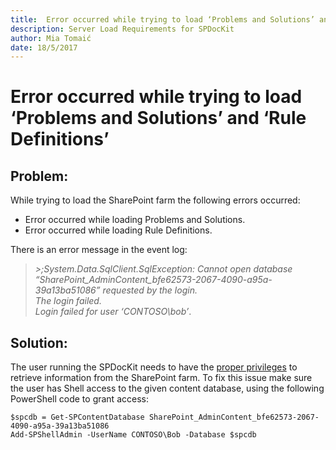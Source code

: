```yaml
---
title:  Error occurred while trying to load ‘Problems and Solutions’ and ‘Rule Definitions’
description: Server Load Requirements for SPDocKit
author: Mia Tomaić
date: 18/5/2017
---
```


# Error occurred while trying to load ‘Problems and Solutions’ and ‘Rule Definitions’

## Problem:
While trying to load the SharePoint farm the following errors occurred:
* Error occurred while loading Problems and Solutions.
* Error occurred while loading Rule Definitions.

There is an error message in the event log:
> *>;System.Data.SqlClient.SqlException: Cannot open database “SharePoint_AdminContent_bfe62573-2067-4090-a95a-39a13ba51086” requested by the login.  
The login failed.  
Login failed for user ‘CONTOSO\bob’*.

## Solution:
The user running the SPDocKit needs to have the [proper privileges](#internal/requirements/user-permissions-requirements) to retrieve information from the SharePoint farm. To fix this issue make sure the user has Shell access to the given content database, using the following PowerShell code to grant access:
```
$spcdb = Get-SPContentDatabase SharePoint_AdminContent_bfe62573-2067-4090-a95a-39a13ba51086
Add-SPShellAdmin -UserName CONTOSO\Bob -Database $spcdb
```
